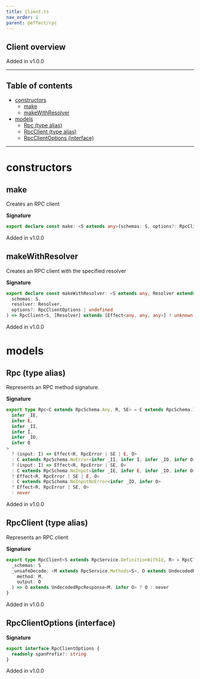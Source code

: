 ```yaml
---
title: Client.ts
nav_order: 1
parent: @effect/rpc
---
```


## Client overview

Added in v1.0.0

---

<h2 class="text-delta">Table of contents</h2>

- [constructors](#constructors)
  - [make](#make)
  - [makeWithResolver](#makewithresolver)
- [models](#models)
  - [Rpc (type alias)](#rpc-type-alias)
  - [RpcClient (type alias)](#rpcclient-type-alias)
  - [RpcClientOptions (interface)](#rpcclientoptions-interface)

---

# constructors

## make

Creates an RPC client

**Signature**

```ts
export declare const make: <S extends any>(schemas: S, options?: RpcClientOptions | undefined) => RpcClient<S, any>
```

Added in v1.0.0

## makeWithResolver

Creates an RPC client with the specified resolver

**Signature**

```ts
export declare const makeWithResolver: <S extends any, Resolver extends unknown>(
  schemas: S,
  resolver: Resolver,
  options?: RpcClientOptions | undefined
) => RpcClient<S, [Resolver] extends [Effect<any, any, any>] ? unknown : never>
```

Added in v1.0.0

# models

## Rpc (type alias)

Represents an RPC method signature.

**Signature**

```ts
export type Rpc<C extends RpcSchema.Any, R, SE> = C extends RpcSchema.IO<
  infer _IE,
  infer E,
  infer _II,
  infer I,
  infer _IO,
  infer O
>
  ? (input: I) => Effect<R, RpcError | SE | E, O>
  : C extends RpcSchema.NoError<infer _II, infer I, infer _IO, infer O>
  ? (input: I) => Effect<R, RpcError | SE, O>
  : C extends RpcSchema.NoInput<infer _IE, infer E, infer _IO, infer O>
  ? Effect<R, RpcError | SE | E, O>
  : C extends RpcSchema.NoInputNoError<infer _IO, infer O>
  ? Effect<R, RpcError | SE, O>
  : never
```

Added in v1.0.0

## RpcClient (type alias)

Represents an RPC client

**Signature**

```ts
export type RpcClient<S extends RpcService.DefinitionWithId, R> = RpcClientRpcs<S, R> & {
  _schemas: S
  _unsafeDecode: <M extends RpcService.Methods<S>, O extends UndecodedRpcResponse<M, any>>(
    method: M,
    output: O
  ) => O extends UndecodedRpcResponse<M, infer O> ? O : never
}
```

Added in v1.0.0

## RpcClientOptions (interface)

**Signature**

```ts
export interface RpcClientOptions {
  readonly spanPrefix?: string
}
```

Added in v1.0.0
